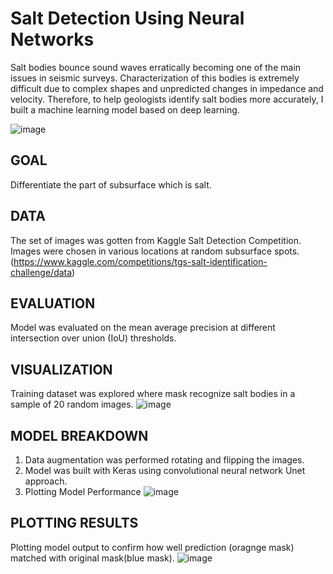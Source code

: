# Salt Detection Using Neural Networks
Salt bodies bounce sound waves erratically becoming one of the main issues in seismic surveys. Characterization of this bodies is extremely difficult due to complex shapes and unpredicted changes in impedance and velocity. Therefore, to help geologists identify salt bodies more accurately, I built a machine learning model based on deep learning.

   ![image](https://user-images.githubusercontent.com/100526221/205788477-679e9699-720d-463e-a952-ba7d480b90b9.png)

GOAL
------------------------------------------------------------------------------------------------------------------------
Differentiate the part of subsurface which is salt.

DATA
------------------------------------------------------------------------------------------------------------------------
The set of images was gotten from Kaggle Salt Detection Competition. Images were chosen in various locations at random subsurface spots. (https://www.kaggle.com/competitions/tgs-salt-identification-challenge/data)

EVALUATION
------------------------------------------------------------------------------------------------------------------------
Model was evaluated on the mean average precision at different intersection over union (IoU) thresholds.

VISUALIZATION
------------------------------------------------------------------------------------------------------------------------
Training dataset was explored where mask recognize salt bodies in a sample of 20 random images.
![image](https://user-images.githubusercontent.com/100526221/206059385-1342379c-54c3-447b-b88e-37c9bdeec66a.png)


MODEL BREAKDOWN
------------------------------------------------------------------------------------------------------------------------
1. Data augmentation was performed rotating and flipping the images.
2. Model was built with Keras using convolutional neural network Unet approach.
3. Plotting Model Performance ![image](https://user-images.githubusercontent.com/100526221/206061237-0aa98aa6-c499-4efd-b35f-4a6a2e30be16.png)

PLOTTING RESULTS
-------------------------------------------------------------------------------------------------------------------------
Plotting model output to confirm how well prediction (oragnge mask) matched with original mask(blue mask).
![image](https://user-images.githubusercontent.com/100526221/206061748-d43658af-c941-42c7-939a-93bcc5c65505.png)
